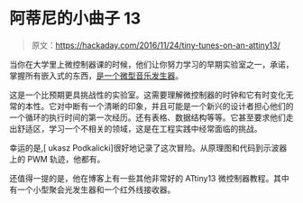 # 阿蒂尼的小曲子 13

> 原文：<https://hackaday.com/2016/11/24/tiny-tunes-on-an-attiny13/>

当你在大学里上微控制器课的时候，他们让你努力学习的早期实验室之一，承诺，掌握所有嵌入式的东西，[是一个微型音乐发生器](http://blog.podkalicki.com/attiny13-tone-generator/)。

这是一个比预期更具挑战性的实验室。这需要理解微控制器的时钟和它有时变化无常的本性。它对中断有一个清晰的印象，并且可能是一个新兴的设计者担心他们的一个循环的执行时间的第一次经历。还有表格、数据结构等等。它甚至要求他们走出舒适区，学习一个不相关的领域，这是在工程实践中经常面临的挑战。

幸运的是,[ ukasz Podkalicki]很好地记录了这次冒险。从原理图和代码到示波器上的 PWM 轨迹，他都有。

还值得一提的是，他在博客上有一些其他非常好的 ATtiny13 微控制器教程。其中有一个小型聚会光发生器和一个红外线接收器。